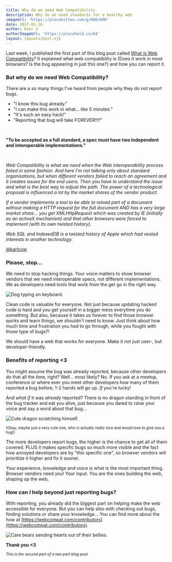 ```yaml
---
title: Why do we need Web Compatibility
description: Why do we need standards for a healthy web
imageUrl: 'https://placekitten.com/g/600/600'
date: 2017-01-16
author: User 2
authorImageUrl: 'https://placehold.co/64'
layout: layouts/post.njk
---
```


Last week, I published the first part of this blog post called [What is Web Compatibility](https://zoepage.github.io/posts/20170110-what-is-web-compatibility/index.html)? It explained what web compatibility is (Does it work in most browsers? Is the bug appearing in just this one?) and how you can report it.

### But why do we need Web Compatibility?

There are a so many things I've heard from people why they do not report bugs.

- "I know this bug already."
- "I can make this work in what... like 5 minutes."
- "It's such an easy hack!"
- "Reporting that bug will take FOREVER!!!!"

<br />

**"To be accepted as a full standard, a spec must have two independent and interoperable implementations."**

<br />

<em>Web Compatibility is what we need when the Web interoperability process failed in some fashion. And here I'm not talking only about standard organisations, but when different vendors failed to reach an agreement and it creates issues for the end users. Then you have to understand the issue and what is the best way to adjust the path. The power of a technological proposal is influenced a lot by the market shares of the vendor product.</em>

<em> If a vendor implements a tool to be able to reload part of a document without making a HTTP request for the full document AND has a very large market share… you get XMLHttpRequest which was created by IE (initially as an activeX mechanism) and that other browsers were forced to implement (with its own twisted history). </em>

<em> Web SQL and IndexedDB is a twisted history of Apple which had vested interests in another technology.</em>

[@karlcow](https://github.com/karlcow)

### Please, stop...

We need to stop hacking things. Your voice matters to show browser vendors that we need interoperable specs, not different implementations. We as developers need tools that work from the get go in the right way.

<img src="https://media.giphy.com/media/wpoLqr5FT1sY0/giphy.gif" alt="Dog typing on keyboard." />

Clean code is valuable for everyone. Not just because updating hacked code is hard and you get yourself in a bigger mess everytime you do something. But also, because it takes us forever to find those browser quirks and learn things, we shouldn't need to know. Just think about how much time and frustration you had to go through, while you fought with those type of bugs?!

We should have a web that works for everyone. Make it not just user-, but developer-friendly.

### Benefits of reporting &lt;3

You might assume the bug was already reported, because other developers do that all the time, right?
Well... most likely? No. If you ask at a meetup, conference or where ever you meet other developers how many of them reported a bug before, 1-2 hands will go up. _If_ you're lucky!

And _what if_ it was _already_ reported? There is no dragon standing in front of the bug tracker and eat you alive, just because you dared to raise your voice and say a word about that bug...

<img src="https://media.giphy.com/media/SIClNyzUQv5Vm/giphy.gif" alt="Cute dragon scratching himself." />

<small>(Okay, maybe just a very cute one, who is actually really nice and would love to give you a hug!)</small>

The more developers report bugs, the higher is the chance to get all of them covered. PLUS it makes specific bugs so much more visible and the fact how annoyed developers are by "this specific one", so browser vendors will prioritize it higher and fix it sooner.

Your experience, knowledge and voice is what is the most important thing. Browser vendors need you! Your input. You are the ones building the web, shaping up the web.

### How can I help beyond just reporting bugs?

With reporting, you already did the biggest part on helping make the web accessible for everyone.
But you can help also with checking out bugs, finding solutions or share your knowledge... You can find more about the how at [https://webcompat.com/contributors](https://webcompat.com/contributors).

<img src="https://media.giphy.com/media/tnivTK2URZm7e/giphy.gif" alt="Care bears sending hearts out of their bellies." />

**Thank you <3**

<small>_This is the second part of a two part blog post._</small>
